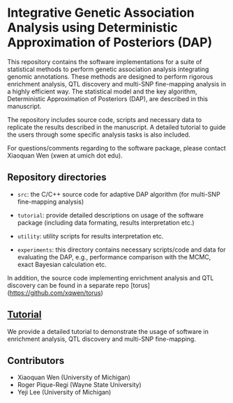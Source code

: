 #  Integrative Genetic Association Analysis using Deterministic Approximation of Posteriors (DAP)


This repository contains the software implementations for a suite of statistical methods to perform genetic association analysis integrating genomic annotations. These methods are designed to perform rigorous enrichment analysis, QTL discovery and multi-SNP fine-mapping analysis in a highly efficient way. The statistical model and the key algorithm, Deterministic Approximation of Posteriors (DAP), are described in this manuscript. 

The repository includes source code, scripts and necessary data to replicate the results described in the manuscript. A detailed tutorial to guide the users through some specific analysis tasks is also included. 

For questions/comments regarding to the software package, please contact Xiaoquan Wen (xwen at umich dot edu).


## Repository directories

* ``src``: the C/C++ source code for adaptive DAP algorithm (for multi-SNP fine-mapping analysis)

* ``tutorial``: provide detailed descriptions on usage of the software package (including data formating, results interpretation etc.)

* ``utility``: utility scripts for results interpretation etc.

* ``experiments``: this directory contains necessary scripts/code and data for evaluating the DAP, e.g., performance comparison with the MCMC, exact Bayesian calculation etc. 


In addition, the source code implementing enrichment analysis and QTL discovery can be found in a separate repo [torus] (https://github.com/xqwen/torus)


## [Tutorial](tutorial/)

We provide a detailed tutorial to demonstrate the usage of software in enrichment analysis, QTL discovery and multi-SNP fine-mapping.


## Contributors

* Xiaoquan Wen (University of Michigan)
* Roger Pique-Regi (Wayne State University)
* Yeji Lee (University of Michigan)

